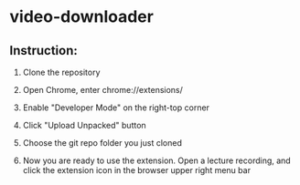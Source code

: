 # video-downloader

## Instruction:

1. Clone the repository

2. Open Chrome, enter chrome://extensions/

3. Enable "Developer Mode" on the right-top corner

4. Click "Upload Unpacked" button

5. Choose the git repo folder you just cloned

6. Now you are ready to use the extension. Open a lecture recording, and click the extension icon in the browser upper right menu bar

